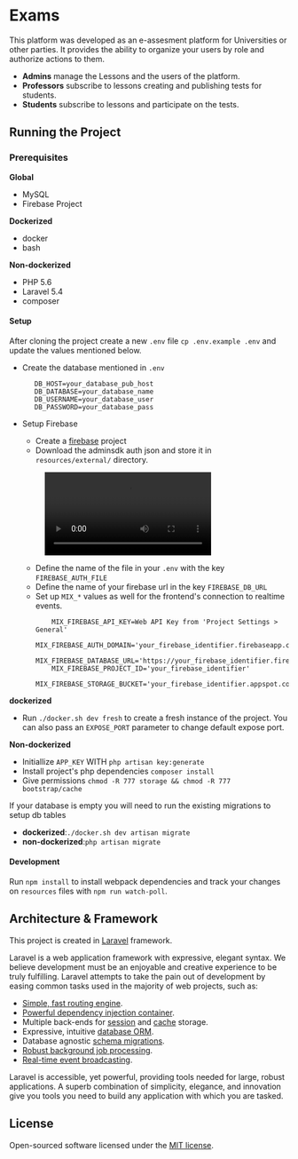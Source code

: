 Exams
============

This platform was developed as an e-assesment platform for Universities or other parties. 
It provides the ability to organize your users by role and authorize actions to them.

* **Admins** manage the Lessons and the users of the platform.
* **Professors** subscribe to lessons creating and publishing tests for students.
* **Students** subscribe to lessons and participate on the tests.


## Running the Project


### Prerequisites

**Global**
* MySQL
* Firebase Project

**Dockerized**
* docker
* bash

**Non-dockerized**
* PHP 5.6
* Laravel 5.4
* composer

#### Setup 

After cloning the project create a new `.env` file `cp .env.example .env` and update the values mentioned below.

* Create the database mentioned in `.env`
    ```
       DB_HOST=your_database_pub_host
       DB_DATABASE=your_database_name
       DB_USERNAME=your_database_user
       DB_PASSWORD=your_database_pass
    ```
* Setup Firebase
  - Create a [firebase](https://console.firebase.google.com) project
  - Download the adminsdk auth json and store it in `resources/external/` directory.
  
  <figure class="video_container">
    <video controls="true" allowfullscreen="true">
      <source src="/guides/firebase/admin-sdk.mp4" type="video/mp4">
    </video>
  </figure>
  
  - Define the name of the file in your `.env` with the key `FIREBASE_AUTH_FILE`
  - Define the name of your firebase url in the key `FIREBASE_DB_URL`
  - Set up `MIX_*` values as well for the frontend's connection to realtime events.
    ```
        MIX_FIREBASE_API_KEY=Web API Key from 'Project Settings > General'
        MIX_FIREBASE_AUTH_DOMAIN='your_firebase_identifier.firebaseapp.com'
        MIX_FIREBASE_DATABASE_URL='https://your_firebase_identifier.firebaseio.com'
        MIX_FIREBASE_PROJECT_ID='your_firebase_identifier'
        MIX_FIREBASE_STORAGE_BUCKET='your_firebase_identifier.appspot.com'
    ```
  
**dockerized**
* Run `./docker.sh dev fresh` to create a fresh instance of the project. You can also pass an `EXPOSE_PORT` parameter to change default expose port.

**Non-dockerized**
* Initiallize `APP_KEY` WITH `php artisan key:generate`
* Install project's php dependencies `composer install`
* Give permissions `chmod -R 777 storage && chmod -R 777 bootstrap/cache`

If your database is empty you will need to run the existing migrations to setup db tables 
- **dockerized**:`./docker.sh dev artisan migrate`
- **non-dockerized**:`php artisan migrate`
  
#### Development

Run `npm install` to install webpack dependencies and track your changes on `resources` files with `npm run watch-poll`.


## Architecture & Framework

This project is created in [Laravel](https://laravel.com/docs) framework.

Laravel is a web application framework with expressive, elegant syntax. We believe development must be an enjoyable and creative experience to be truly fulfilling. Laravel attempts to take the pain out of development by easing common tasks used in the majority of web projects, such as:

- [Simple, fast routing engine](https://laravel.com/docs/routing).
- [Powerful dependency injection container](https://laravel.com/docs/container).
- Multiple back-ends for [session](https://laravel.com/docs/session) and [cache](https://laravel.com/docs/cache) storage.
- Expressive, intuitive [database ORM](https://laravel.com/docs/eloquent).
- Database agnostic [schema migrations](https://laravel.com/docs/migrations).
- [Robust background job processing](https://laravel.com/docs/queues).
- [Real-time event broadcasting](https://laravel.com/docs/broadcasting).

Laravel is accessible, yet powerful, providing tools needed for large, robust applications. A superb combination of simplicity, elegance, and innovation give you tools you need to build any application with which you are tasked.

## License

Open-sourced software licensed under the [MIT license](http://opensource.org/licenses/MIT).
